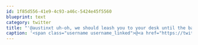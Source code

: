 ```yaml
---
id: 1f85d556-41e9-4c93-a46c-5424e45f5560
blueprint: text
category: twitter
title: "'@austinxt uh-oh, we should leash you to your desk until the barking and buzz dies down."
caption: '<span class="username username_linked">@<a href="https://twitter.com/austinxt" title="Zenia Austin">austinxt</a></span> uh-oh, we should leash you to your desk until the barking and buzz dies down.'
---
```

